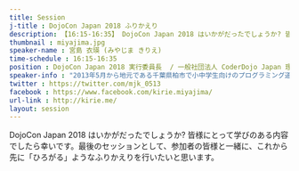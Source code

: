 ```yaml
---
title: Session
j-title : DojoCon Japan 2018 ふりかえり
description: 【16:15-16:35】 DojoCon Japan 2018 はいかがだったでしょうか? 皆様にとって学びのある内容でしたら幸いです。最後のセッションとして、参加者の皆様と一緒に、これから先に「ひろがる」ようなふりかえりを行いたいと思います。
thumbnail : miyajima.jpg
speaker-name : 宮島 衣瑛 (みやじま きりえ)
time-schedule : 16:15-16:35
position : DojoCon Japan 2018 実行委員長  / 一般社団法人 CoderDojo Japan 理事 / CoderDojo Kashiwa チャンピオン
speaker-info : "2013年5月から地元である千葉県柏市で小中学生向けのプログラミング道場、CoderDojo Kashiwaを主催・運営。プログラミング教育を始めとするICT教育全般について、全国各地で実践研究を行っている。教育分野のResearch &amp; Developmentを行っているInnovationPower Co.,LtdのCEO。2017年4月より柏市教育委員会とプログラミング教育に関するプロジェクトをスタート。市内すべての小学校で実施するプログラミング学習のカリキュラム作成やフォローアップを担当。2017年11月より一般社団法人CoderDojo Japan理事。大学では教育についてより専門的に学んでいる。"
twitter : https://twitter.com/mjk_0513
facebook : https://www.facebook.com/kirie.miyajima/
url-link : http://kirie.me/
layout: session
---
```


DojoCon Japan 2018 はいかがだったでしょうか? 皆様にとって学びのある内容でしたら幸いです。最後のセッションとして、参加者の皆様と一緒に、これから先に「ひろがる」ようなふりかえりを行いたいと思います。
